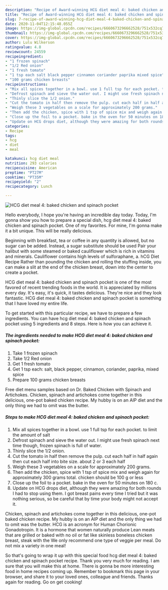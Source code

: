 ```yaml
---
description: "Recipe of Award-winning HCG diet meal 4: baked chicken and spinach pocket"
title: "Recipe of Award-winning HCG diet meal 4: baked chicken and spinach pocket"
slug: 7-recipe-of-award-winning-hcg-diet-meal-4-baked-chicken-and-spinach-pocket
date: 2020-11-04T12:15:48.055Z
image: https://img-global.cpcdn.com/recipes/6660673296662528/751x532cq70/hcg-diet-meal-4-baked-chicken-and-spinach-pocket-recipe-main-photo.jpg
thumbnail: https://img-global.cpcdn.com/recipes/6660673296662528/751x532cq70/hcg-diet-meal-4-baked-chicken-and-spinach-pocket-recipe-main-photo.jpg
cover: https://img-global.cpcdn.com/recipes/6660673296662528/751x532cq70/hcg-diet-meal-4-baked-chicken-and-spinach-pocket-recipe-main-photo.jpg
author: Lulu Wilkerson
ratingvalue: 4.8
reviewcount: 24559
recipeingredient:
- "1 frozen spinach"
- "1/2 Red onion"
- "1 fresh tomato"
- "1 tsp each salt black pepper cinnamon coriander paprika mixed spice"
- "100 grams chicken breasts"
recipeinstructions:
- "Mix all spices together in a bowl. use 1 full tsp for each pocket. to limit the amount of salt"
- "Defrost spinach and sieve the water out. I might use fresh spinach next time though, frozen spinach is full of water."
- "Thinly slice the 1/2 onion."
- "Cut the tomato in half then remove the pulp. cut each half in half again then cut each half into bite size. about 2 or 3 each half"
- "Weigh these 3 vegetables on a scale for approximately 200 grams."
- "Then add the chicken, spice with 1 tsp of spice mix and weigh again for approximately 300 grams total. chicken should be 100 g or less"
- "Close up the foil to a pocket. bake in the oven for 50 minutes on 180 c."
- "Update on HCG drops diet, although they were amazing for both rounds I had to stop using them. I got breast pains every time I tried but it was nothing serious, so be careful that by time your body might not accept it."
categories:
- Recipe
tags:
- hcg
- diet
- meal

katakunci: hcg diet meal 
nutrition: 293 calories
recipecuisine: American
preptime: "PT27M"
cooktime: "PT35M"
recipeyield: "2"
recipecategory: Lunch

---
```



![HCG diet meal 4: baked chicken and spinach pocket](https://img-global.cpcdn.com/recipes/6660673296662528/751x532cq70/hcg-diet-meal-4-baked-chicken-and-spinach-pocket-recipe-main-photo.jpg)

Hello everybody, I hope you're having an incredible day today. Today, I'm gonna show you how to prepare a special dish, hcg diet meal 4: baked chicken and spinach pocket. One of my favorites. For mine, I'm gonna make it a bit unique. This will be really delicious.

Beginning with breakfast, tea or coffee in any quantity is allowed, but no sugar can be added. Instead, a sugar substitute should be used Pair your halibut with some steamed or baked cauliflower which is rich in vitamins and minerals. Cauliflower contains high levels of sulforaphane, a. hCG Diet Recipe Rather than pounding the chicken and rolling the stuffing inside, you can make a slit at the end of the chicken breast, down into the center to create a pocket.

HCG diet meal 4: baked chicken and spinach pocket is one of the most favored of recent trending foods in the world. It is appreciated by millions every day. It's easy, it's quick, it tastes delicious. They're nice and they look fantastic. HCG diet meal 4: baked chicken and spinach pocket is something that I have loved my entire life.


To get started with this particular recipe, we have to prepare a few ingredients. You can have hcg diet meal 4: baked chicken and spinach pocket using 5 ingredients and 8 steps. Here is how you can achieve it.

<!--inarticleads1-->

##### The ingredients needed to make HCG diet meal 4: baked chicken and spinach pocket:

1. Take 1 frozen spinach
1. Take 1/2 Red onion
1. Get 1 fresh tomato
1. Get 1 tsp each: salt, black pepper, cinnamon, coriander, paprika, mixed spice
1. Prepare 100 grams chicken breasts


Free diet menu samples based on Dr. Baked Chicken with Spinach and Artichokes. Chicken, spinach and artichokes come together in this delicious, one-pot baked chicken recipe. My hubby is on an AIP diet and the only thing we had to omit was the butter. 

<!--inarticleads2-->

##### Steps to make HCG diet meal 4: baked chicken and spinach pocket:

1. Mix all spices together in a bowl. use 1 full tsp for each pocket. to limit the amount of salt
1. Defrost spinach and sieve the water out. I might use fresh spinach next time though, frozen spinach is full of water.
1. Thinly slice the 1/2 onion.
1. Cut the tomato in half then remove the pulp. cut each half in half again then cut each half into bite size. about 2 or 3 each half
1. Weigh these 3 vegetables on a scale for approximately 200 grams.
1. Then add the chicken, spice with 1 tsp of spice mix and weigh again for approximately 300 grams total. chicken should be 100 g or less
1. Close up the foil to a pocket. bake in the oven for 50 minutes on 180 c.
1. Update on HCG drops diet, although they were amazing for both rounds I had to stop using them. I got breast pains every time I tried but it was nothing serious, so be careful that by time your body might not accept it.


Chicken, spinach and artichokes come together in this delicious, one-pot baked chicken recipe. My hubby is on an AIP diet and the only thing we had to omit was the butter. HCG is an acronym for Human Chorionic Gonadotropin. It is a hormone that women naturally produce Lean meats that are grilled or baked with no oil or fat like skinless boneless chicken breast, steak with the We only recommend one type of veggie per meal. Do not mix a variety in one meal! 

So that's going to wrap it up with this special food hcg diet meal 4: baked chicken and spinach pocket recipe. Thank you very much for reading. I am sure that you will make this at home. There is gonna be more interesting food in home recipes coming up. Remember to bookmark this page in your browser, and share it to your loved ones, colleague and friends. Thanks again for reading. Go on get cooking!
